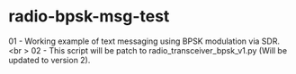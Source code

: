 # radio-bpsk-msg-test
01 - Working example of text messaging using BPSK modulation via SDR. <br \>
02 - This script will be patch to radio_transceiver_bpsk_v1.py (Will be updated to version 2).
